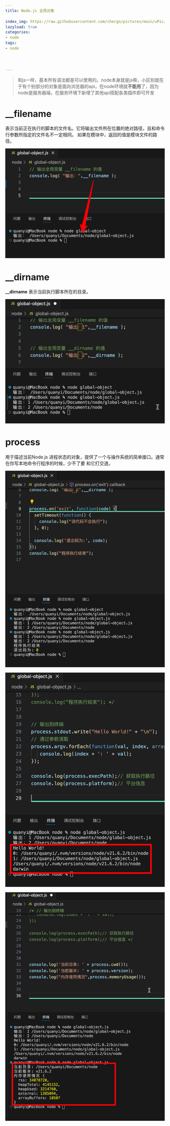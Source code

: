 ```yaml
---
title: Node.js 全局对象

index_img: https://raw.githubusercontent.com/chergn/pictures/main/uPic/image-20240411233910560.png
lazyload: true
categories:
- node
tags:
- node



---
```














> 和js一样，基本所有语法都是可以使用的。node本身就是js嘛，小区别就在于有个别部分的对象是面向浏览器的api，在node环境就**不能用**了，因为node是服务器端，在服务环境下新增了其他api搭配各类插件即可开发





# __filename

表示当前正在执行的脚本的文件名。它将输出文件所在位置的绝对路径，且和命令行参数所指定的文件名不一定相同。 如果在模块中，返回的值是模块文件的路径。

![](https://raw.githubusercontent.com/chergn/pictures/main/uPic/image-20240411231655145.png)







# __dirname

**__dirname** 表示当前执行脚本所在的目录。

![](https://raw.githubusercontent.com/chergn/pictures/main/uPic/image-20240411231849313.png)





# process

用于描述当前Node.js 进程状态的对象，提供了一个与操作系统的简单接口。通常在你写本地命令行程序的时候，少不了要 和它打交道。

![](https://raw.githubusercontent.com/chergn/pictures/main/uPic/image-20240411232553130.png)



![](https://raw.githubusercontent.com/chergn/pictures/main/uPic/image-20240411233132589.png)



![](https://raw.githubusercontent.com/chergn/pictures/main/uPic/image-20240411233910560.png)

